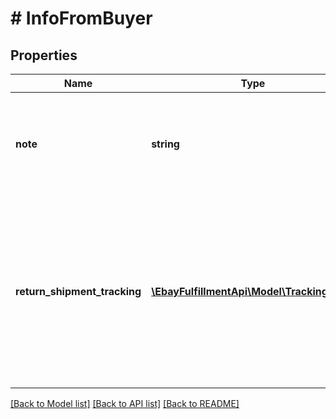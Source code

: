 # # InfoFromBuyer

## Properties

Name | Type | Description | Notes
------------ | ------------- | ------------- | -------------
**note** | **string** | This field shows any note that was left by the buyer for in regards to the dispute. | [optional] 
**return_shipment_tracking** | [**\EbayFulfillmentApi\Model\TrackingInfo[]**](TrackingInfo.md) | This array shows shipment tracking information for one or more shipping packages being returned to the buyer after a payment dispute. | [optional] 

[[Back to Model list]](../../README.md#documentation-for-models) [[Back to API list]](../../README.md#documentation-for-api-endpoints) [[Back to README]](../../README.md)


